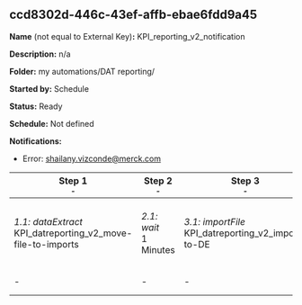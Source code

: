## ccd8302d-446c-43ef-affb-ebae6fdd9a45

**Name** (not equal to External Key)**:** KPI_reporting_v2_notification

**Description:** n/a

**Folder:** my automations/DAT reporting/

**Started by:** Schedule

**Status:** Ready

**Schedule:** Not defined

**Notifications:**

* Error: shailany.vizconde@merck.com

| Step 1<br>_<small>-</small>_ | Step 2<br>_<small>-</small>_ | Step 3<br>_<small>-</small>_ | Step 4<br>_<small>-</small>_ | Step 5<br>_<small>-</small>_ | Step 6<br>_<small>-</small>_ | Step 7<br>_<small>-</small>_ | Step 8<br>_<small>-</small>_ |
| --- | --- | --- | --- | --- | --- | --- | --- |
| _1.1: dataExtract_<br>KPI_datreporting_v2_move-file-to-imports | _2.1: wait_<br>1 Minutes | _3.1: importFile_<br>KPI_datreporting_v2_import-to-DE | _4.1: wait_<br>1 Minutes | _5.1: dataExtract_<br>KPI_datreporting_v2_move-file-to-Safehouse | _6.1: wait_<br>1 Minutes | _7.1: verification_<br>86c17c58-6fe2-4e97-8700-b1cea5c4aa4f | _8.1: fileTransfer_<br>KPI_datreporting_v2_from-Safehouse-to-GCE |
| - | - | - | - | - | - | - | _8.2: query_<br>KPI_datreporting_clearDE |
